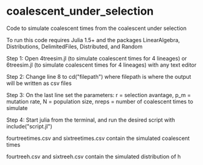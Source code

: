 # coalescent_under_selection
Code to simulate coalescent times from the coalescent under selection

To run this code requires Julia 1.5+ and the packages LinearAlgebra, Distributions, DelimitedFiles, Distributed, and Random

Step 1: Open 4treesim.jl (to simulate coalescent times for 4 lineages) or 6treesim.jl (to simulate coalescent times for 4 lineages) with any text editor

Step 2: Change line 8 to cd("filepath") where filepath is where the output will be written as csv files

Step 3: On the last line set the parameters:
        r = selection avantage,
        p_m = mutation rate,
        N = population size,
        nreps = number of coalescent times to simulate
        
Step 4: Start julia from the terminal, and run the desired script with include("script.jl")

fourtreetimes.csv and sixtreetimes.csv contain the simulated coalescent times

fourtreeh.csv and sixtreeh.csv contain the simulated distribution of h

